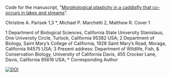 Code for the manuscript, "[Morphological plasticity in a caddisfly that co-occurs in lakes and streams](https://doi.org/10.1086/725455)".

Christine A. Parisek 1,3 *, Michael P. Marchetti 2, Matthew R. Cover 1

1 Department of Biological Sciences, California State University Stanislaus, One University Circle, Turlock, California 95382 USA; 2 Department of Biology, Saint Mary’s College of California, 1928 Saint Mary’s Road, Moraga, California 94575 USA; 3 Present address: Department of Wildlife, Fish, & Conservation Biology, University of California Davis, 455 Crocker Lane, Davis, California 95616 USA; * Corresponding Author

[![DOI](https://zenodo.org/badge/DOI/10.5281/zenodo.7793529.svg)](https://doi.org/10.5281/zenodo.7793529)
